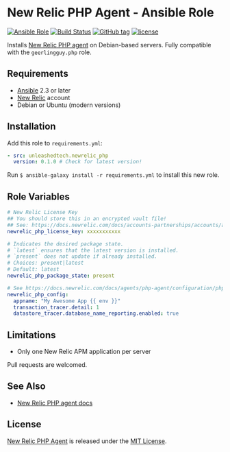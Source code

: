 # New Relic PHP Agent - Ansible Role

[![Ansible Role](https://img.shields.io/ansible/role/41137.svg)](https://galaxy.ansible.com/unleashedtech/newrelic_php)
[![Build Status](https://travis-ci.org/unleashedtech/ansible-role-newrelic-php.svg?branch=master)](https://travis-ci.org/unleashedtech/ansible-role-newrelic-php)
[![GitHub tag](https://img.shields.io/github/tag/unleashedtech/ansible-role-newrelic-php.svg)](https://github.com/unleashedtech/ansible-role-newrelic-php/tags)
[![license](https://img.shields.io/github/license/unleashedtech/ansible-role-newrelic-php.svg)](https://github.com/unleashedtech/ansible-role-newrelic-php/blob/master/LICENSE)

Installs [New Relic PHP agent](https://docs.newrelic.com/docs/agents/php-agent) on Debian-based servers. Fully compatible with the `geerlingguy.php` role.

## Requirements

* [Ansible](http://docs.ansible.com/ansible/latest/intro_installation.html) 2.3 or later
* [New Relic](https://newrelic.com/) account
* Debian or Ubuntu (modern versions)

## Installation

Add this role to `requirements.yml`:

```yaml
- src: unleashedtech.newrelic_php
  version: 0.1.0 # Check for latest version!
```

Run `$ ansible-galaxy install -r requirements.yml` to install this new role.

## Role Variables

```yaml
# New Relic License Key
## You should store this in an encrypted vault file!
## See: https://docs.newrelic.com/docs/accounts-partnerships/accounts/account-setup/license-key
newrelic_php_license_key: xxxxxxxxxxx

# Indicates the desired package state.
# `latest` ensures that the latest version is installed.
# `present` does not update if already installed.
# Choices: present|latest
# Default: latest
newrelic_php_package_state: present

# See https://docs.newrelic.com/docs/agents/php-agent/configuration/php-agent-configuration
newrelic_php_config:
  appname: "My Awesome App {{ env }}"
  transaction_tracer.detail: 1
  datastore_tracer.database_name_reporting.enabled: true
```

## Limitations

* Only one New Relic APM application per server

Pull requests are welcomed.

## See Also

* [New Relic PHP agent docs](https://docs.newrelic.com/docs/agents/php-agent)

## License

[New Relic PHP Agent](https://github.com/unleashedtech/ansible-role-newrelic-php) is released under the [MIT License](https://opensource.org/licenses/MIT).
